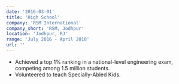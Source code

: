 ```yaml
---
date: '2016-03-01'
title: 'High School'
company: 'RSM International'
company_short: 'RSM, Jodhpur'
location: 'Jodhpur, RJ'
range: 'July 2016 - April 2018'
url: ''
---
```


- Achieved a top 1% ranking in a national-level engineering exam, competing among 1.5 million students.
- Volunteered to teach Specially-Abled Kids.
